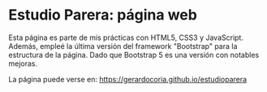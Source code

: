 # Estudio Parera: página web
Esta página es parte de mis prácticas con HTML5, CSS3 y JavaScript. 
Además, empleé la última versión del framework "Bootstrap" para la estructura de la página. Dado que Bootstrap 5 es una versión con notables mejoras.

La página puede verse en: https://gerardocoria.github.io/estudioparera
